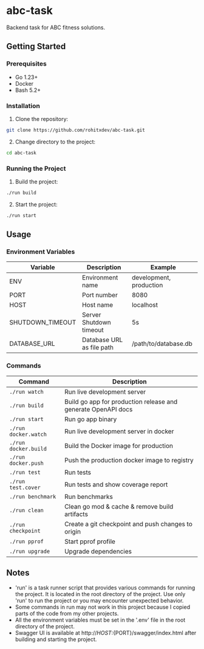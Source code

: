 # abc-task

Backend task for ABC fitness solutions.

## Getting Started

### Prerequisites

- Go 1.23+
- Docker
- Bash 5.2+

### Installation

1. Clone the repository:

```bash
git clone https://github.com/rohitxdev/abc-task.git
```

2. Change directory to the project:

```bash
cd abc-task
```

### Running the Project

1. Build the project:

```bash
./run build
```

2. Start the project:

```bash
./run start
```

## Usage

### Environment Variables

| Variable | Description | Example |
| --- | --- | --- |
| ENV | Environment name | development, production |
| PORT | Port number | 8080 |
| HOST | Host name | localhost |
| SHUTDOWN_TIMEOUT | Server Shutdown timeout | 5s |
| DATABASE_URL | Database URL as file path | /path/to/database.db |

### Commands

| Command | Description |
| --- | --- |
| `./run watch` | Run live development server |
| `./run build` | Build go app for production release and generate OpenAPI docs |
| `./run start` | Run go app binary |
| `./run docker.watch` | Run live development server in docker |
| `./run docker.build` | Build the Docker image for production |
| `./run docker.push` | Push the production docker image to registry |
| `./run test` | Run tests |
| `./run test.cover` | Run tests and show coverage report |
| `./run benchmark` | Run benchmarks |
| `./run clean` | Clean go mod & cache & remove build artifacts |
| `./run checkpoint` | Create a git checkpoint and push changes to origin |
| `./run pprof` | Start pprof profile |
| `./run upgrade` | Upgrade dependencies |

## Notes

- 'run' is a task runner script that provides various commands for running the project. It is located in the root directory of the project. Use only 'run' to run the project or you may encounter unexpected behavior.
- Some commands in run may not work in this project because I copied parts of the code from my other projects.
- All the environment variables must be set in the '.env' file in the root directory of the project.
- Swagger UI is available at http://${HOST}:${PORT}/swagger/index.html after building and starting the project.
